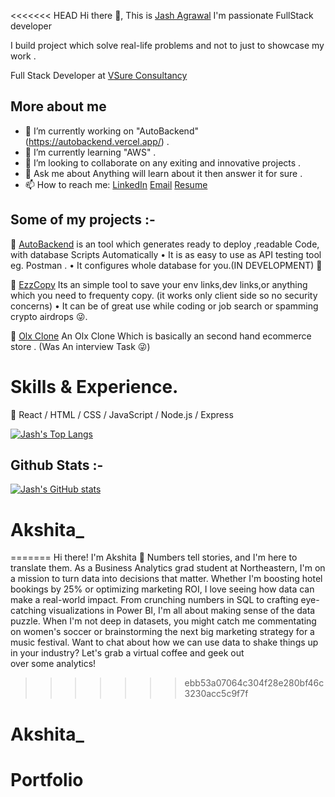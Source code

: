 <<<<<<< HEAD
Hi there 👋, 
This is [Jash Agrawal](https://jashagrawal.in/) 
I'm passionate FullStack developer

I build project which solve real-life problems and not to just to showcase my work .

Full Stack Developer at [VSure Consultancy](https://www.vsureconsultancy.com/)

## More about me

- 🔭 I’m currently working on "AutoBackend" (https://autobackend.vercel.app/) .
- 🌱 I’m currently learning "AWS" .
- 👯 I’m looking to collaborate on any exiting and innovative projects .
- 💬 Ask me about Anything will learn about it then answer it for sure .
- 📫 How to reach me:
[LinkedIn](https://www.linkedin.com/in/jash--agrawal/)  [Email](agrawaljash99@gmail.com) [Resume](https://jashagrawal.in/resume/)

## Some of my projects :-

🔗 [AutoBackend](https://autobackend.vercel.app/) is an tool which generates ready to deploy ,readable Code, with database Scripts Automatically
• It is as easy to use as API testing tool eg. Postman .
• It configures whole database for you.(IN DEVELOPMENT)
🔗 

🔗 [EzzCopy](https://ezzcopy.vercel.app/) Its an simple tool to save your env links,dev links,or anything which you need to frequenty copy.
(it works only client side so no security concerns)
• It can be of great use while coding or job search or spamming crypto airdrops 😜.


🔗 [Olx Clone](https://olx-clone-frontend-lake.vercel.app/)
An Olx Clone Which is basically an second hand ecommerce store . (Was An interview Task 😜)

# Skills & Experience.
📕 React / HTML / CSS / JavaScript / Node.js / Express


[![Jash's Top Langs](https://github-readme-stats.vercel.app/api/top-langs/?username=JashAgrawal)](https://github.com/JashAgrawal/github-readme-stats)


## Github Stats :-
[![Jash's GitHub stats](https://github-readme-stats.vercel.app/api?username=JashAgrawal)](https://github.com/JashAgrawal/github-readme-stats)
# Akshita_
=======
Hi there! I'm Akshita 👋
Numbers tell stories, and I'm here to translate them. As a Business Analytics grad student at Northeastern, I'm on a mission to turn data into decisions that matter.
Whether I'm boosting hotel bookings by 25% or optimizing marketing ROI, I love seeing how data can make a real-world impact. From crunching numbers in SQL to crafting eye-catching visualizations in Power BI, I'm all about making sense of the data puzzle.
When I'm not deep in datasets, you might catch me commentating on women's soccer or brainstorming the next big marketing strategy for a music festival.
Want to chat about how we can use data to shake things up in your industry? Let's grab a virtual coffee and geek out over some analytics!
>>>>>>> ebb53a07064c304f28e280bf46c3230acc5c9f7f
# Akshita_
# Portfolio
